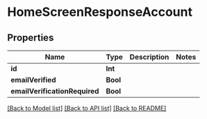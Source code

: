 # HomeScreenResponseAccount

## Properties
Name | Type | Description | Notes
------------ | ------------- | ------------- | -------------
**id** | **Int** |  | 
**emailVerified** | **Bool** |  | 
**emailVerificationRequired** | **Bool** |  | 

[[Back to Model list]](../README.md#documentation-for-models) [[Back to API list]](../README.md#documentation-for-api-endpoints) [[Back to README]](../README.md)


